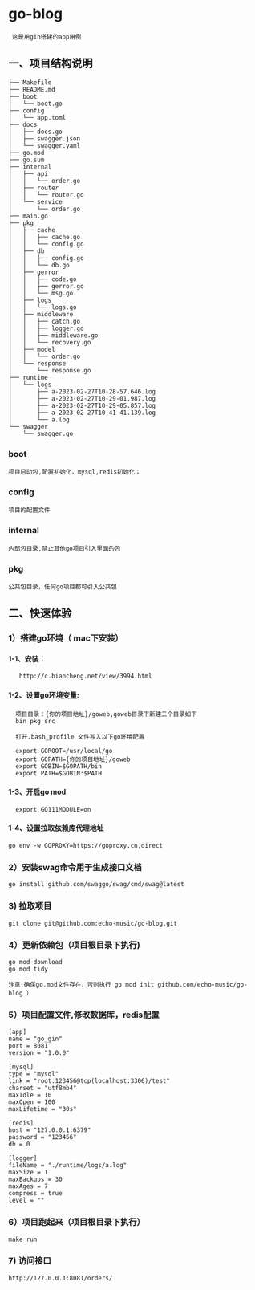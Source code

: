 # go-blog
```
 这是用gin搭建的app用例

```
## 一、项目结构说明
```
├── Makefile
├── README.md
├── boot
│   └── boot.go
├── config
│   └── app.toml
├── docs
│   ├── docs.go
│   ├── swagger.json
│   └── swagger.yaml
├── go.mod
├── go.sum
├── internal
│   ├── api
│   │   └── order.go
│   ├── router
│   │   └── router.go
│   └── service
│       └── order.go
├── main.go
├── pkg
│   ├── cache
│   │   ├── cache.go
│   │   └── config.go
│   ├── db
│   │   ├── config.go
│   │   └── db.go
│   ├── gerror
│   │   ├── code.go
│   │   ├── gerror.go
│   │   └── msg.go
│   ├── logs
│   │   └── logs.go
│   ├── middleware
│   │   ├── catch.go
│   │   ├── logger.go
│   │   ├── middleware.go
│   │   └── recovery.go
│   ├── model
│   │   └── order.go
│   └── response
│       └── response.go
├── runtime
│   └── logs
│       ├── a-2023-02-27T10-28-57.646.log
│       ├── a-2023-02-27T10-29-01.987.log
│       ├── a-2023-02-27T10-29-05.857.log
│       ├── a-2023-02-27T10-41-41.139.log
│       └── a.log
└── swagger
    └── swagger.go

```
### boot
```
项目启动包,配置初始化，mysql,redis初始化；
```

### config
```
项目的配置文件
```

### internal
```
内部包目录,禁止其他go项目引入里面的包
```

### pkg
```
公共包目录，任何go项目都可引入公共包
```

## 二、快速体验

### 1）搭建go环境（ mac下安装）

#### 1-1、安装：
```
   http://c.biancheng.net/view/3994.html
``` 
 
  
  
#### 1-2、设置go环境变量:
```
  项目目录：{你的项目地址}/goweb,goweb目录下新建三个目录如下
  bin pkg src
  
  打开.bash_profile 文件写入以下go环境配置
 
  export GOROOT=/usr/local/go
  export GOPATH={你的项目地址}/goweb
  export GOBIN=$GOPATH/bin
  export PATH=$GOBIN:$PATH
``` 
#### 1-3、开启go mod
```
  export GO111MODULE=on
```

#### 1-4、设置拉取依赖库代理地址
```
go env -w GOPROXY=https://goproxy.cn,direct
```


### 2）安装swag命令用于生成接口文档
```
go install github.com/swaggo/swag/cmd/swag@latest

```


### 3) 拉取项目
```
git clone git@github.com:echo-music/go-blog.git
```


### 4）更新依赖包（项目根目录下执行)
```
go mod download
go mod tidy

注意:确保go.mod文件存在，否则执行 go mod init github.com/echo-music/go-blog ）

```

### 5）项目配置文件,修改数据库，redis配置
```
[app]
name = "go_gin"
port = 8081
version = "1.0.0"

[mysql]
type = "mysql"
link = "root:123456@tcp(localhost:3306)/test"
charset = "utf8mb4"
maxIdle = 10
maxOpen = 100
maxLifetime = "30s"

[redis]
host = "127.0.0.1:6379"
password = "123456"
db = 0

[logger]
fileName = "./runtime/logs/a.log"
maxSize = 1
maxBackups = 30
maxAges = 7
compress = true
level = ""
```

### 6）项目跑起来（项目根目录下执行）
```
make run
```


### 7) 访问接口
```
http://127.0.0.1:8081/orders/
```